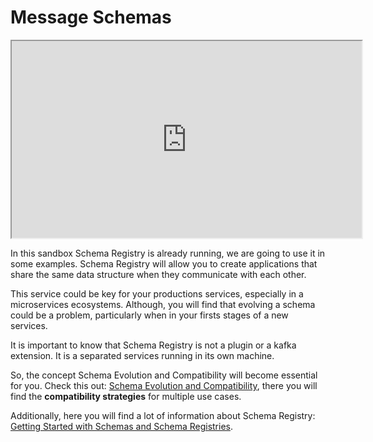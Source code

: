 # Message Schemas

<iframe width="560" height="315" src="https://www.youtube.com/embed/2bPx3hfKX04"></iframe>

In this sandbox Schema Registry is already running, we are going to use it in some examples.
Schema Registry will allow you to create applications that share the same data structure when they communicate with each other.

This service could be key for your productions services, especially in a microservices ecosystems.
Although, you will find that evolving a schema could be a problem, particularly when
in your firsts stages of a new services.

It is important to know that Schema Registry is not a plugin or a kafka extension. It is a separated services running
in its own machine.

So, the concept Schema Evolution and Compatibility will become essential for you.
Check this out: [Schema Evolution and Compatibility](https://docs.confluent.io/platform/current/schema-registry/fundamentals/schema-evolution.html),
there you will find the **compatibility strategies** for multiple use cases.

Additionally, here you will find a lot of information about Schema Registry: [Getting Started with Schemas and Schema Registries](https://www.confluent.io/blog/schema-registry-for-beginners/).
